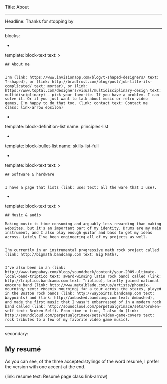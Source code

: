 Title: About

----

Headline: Thanks for stopping by

----

blocks:

-

  template: block-text
  text: >

    ## About me


    I'm (link: https://www.invisionapp.com/blog/t-shaped-designers/ text: T-shaped), or (link: http://bradfrost.com/blog/post/job-title-its-complicated/ text: mortar), or (link: https://www.toptal.com/designers/visual/multidisciplinary-design text: multidisciplinary) — pick your favorite. If you have a problem, I can solve it. Or if you just want to talk about music or retro video games, I'm happy to do that too. (link: contact text: Contact me class: link-arrow epsilon)

-

  template: block-definition-list
  name: principles-list

-

  template: block-bullet-list
  name: skills-list-full

-

  template: block-text
  text: >

    ## Software & hardware


    I have a page that lists (link: uses text: all the ware that I use).

-

  template: block-text
  text: >

    ## Music & audio

    Making music is time consuming and arguably less rewarding than making websites, but it's an important part of my identity. Drums are my main instrument, and I also play enough guitar and bass to get my ideas across. Lately I've been engineering all of my projects as well.


    I'm currently in an instrumental progressive math rock project called (link: http://bigmath.bandcamp.com text: Big Math).


    I've also been in an (link: http://www.tampabay.com/blogs/soundcheck/content/your-2009-ultimate-local-band-triptico text: award-winning latin rock band) called (link: http://triptico.bandcamp.com text: Triptico), briefly joined national emocore band (link: http://www.metalblade.com/us/artists/phoenix-mourning/ text: Phoenix Mourning) for a tour across the states, played in the Boston rock bands (link: http://waypoints.bandcamp.com text: Waypoints) and (link: http://ambushed.bandcamp.com text: Ambushed), and made the first music that I wasn't embarrassed of in a modern rock band called (link: http://soundcloud.com/perpetualgrimace/sets/broken-self text: Broken Self). From time to time, I also do (link: http://soundcloud.com/perpetualgrimace/sets/video-game-covers text: rock tributes to a few of my favorite video game music).

----

secondary:

## My resumé

As you can see, of the three accepted stylings of the word resumé, I prefer the version with one accent at the end.

(link: resume text: Resumé page class: link-arrow)
